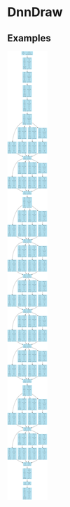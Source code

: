 # DnnDraw

## Examples

![I3D](https://raw.githubusercontent.com/AINoobs/repo_src/master/DnnDraw/I3D_Topology.gv.svg)
